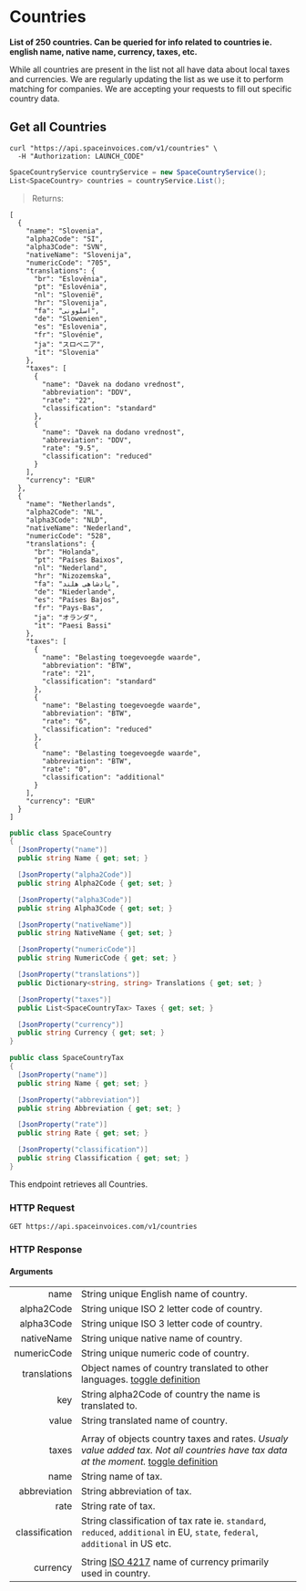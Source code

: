 # Countries

__List of 250 countries. Can be queried for info related to countries ie. english name, native name, currency, taxes, etc.__

While all countries are present in the list not all have data about local taxes and currencies. We are regularly updating the list as we use it to perform matching for companies. We are accepting your requests to fill out specific country data.

## Get all Countries

```shell
curl "https://api.spaceinvoices.com/v1/countries" \
  -H "Authorization: LAUNCH_CODE"
```
```csharp
SpaceCountryService countryService = new SpaceCountryService();
List<SpaceCountry> countries = countryService.List();
```

> Returns:

```shell
[
  {
    "name": "Slovenia",
    "alpha2Code": "SI",
    "alpha3Code": "SVN",
    "nativeName": "Slovenija",
    "numericCode": "705",
    "translations": {
      "br": "Eslovênia",
      "pt": "Eslovénia",
      "nl": "Slovenië",
      "hr": "Slovenija",
      "fa": "اسلوونی",
      "de": "Slowenien",
      "es": "Eslovenia",
      "fr": "Slovénie",
      "ja": "スロベニア",
      "it": "Slovenia"
    },
    "taxes": [
      {
        "name": "Davek na dodano vrednost",
        "abbreviation": "DDV",
        "rate": "22",
        "classification": "standard"
      },
      {
        "name": "Davek na dodano vrednost",
        "abbreviation": "DDV",
        "rate": "9.5",
        "classification": "reduced"
      }
    ],
    "currency": "EUR"
  },
  {
    "name": "Netherlands",
    "alpha2Code": "NL",
    "alpha3Code": "NLD",
    "nativeName": "Nederland",
    "numericCode": "528",
    "translations": {
      "br": "Holanda",
      "pt": "Países Baixos",
      "nl": "Nederland",
      "hr": "Nizozemska",
      "fa": "پادشاهی هلند",
      "de": "Niederlande",
      "es": "Países Bajos",
      "fr": "Pays-Bas",
      "ja": "オランダ",
      "it": "Paesi Bassi"
    },
    "taxes": [
      {
        "name": "Belasting toegevoegde waarde",
        "abbreviation": "BTW",
        "rate": "21",
        "classification": "standard"
      },
      {
        "name": "Belasting toegevoegde waarde",
        "abbreviation": "BTW",
        "rate": "6",
        "classification": "reduced"
      },
      {
        "name": "Belasting toegevoegde waarde",
        "abbreviation": "BTW",
        "rate": "0",
        "classification": "additional"
      }
    ],
    "currency": "EUR"
  }
]
```
```csharp
public class SpaceCountry
{
  [JsonProperty("name")]
  public string Name { get; set; }

  [JsonProperty("alpha2Code")]
  public string Alpha2Code { get; set; }

  [JsonProperty("alpha3Code")]
  public string Alpha3Code { get; set; }

  [JsonProperty("nativeName")]
  public string NativeName { get; set; }

  [JsonProperty("numericCode")]
  public string NumericCode { get; set; }

  [JsonProperty("translations")]
  public Dictionary<string, string> Translations { get; set; }

  [JsonProperty("taxes")]
  public List<SpaceCountryTax> Taxes { get; set; }

  [JsonProperty("currency")]
  public string Currency { get; set; }
}

public class SpaceCountryTax
{
  [JsonProperty("name")]
  public string Name { get; set; }

  [JsonProperty("abbreviation")]
  public string Abbreviation { get; set; }

  [JsonProperty("rate")]
  public string Rate { get; set; }

  [JsonProperty("classification")]
  public string Classification { get; set; }
}
```

This endpoint retrieves all Countries.

### HTTP Request

`GET https://api.spaceinvoices.com/v1/countries`

### HTTP Response

#### Arguments

|      |     |
| ---: | --- |
| name | String unique English name of country. |
| alpha2Code | String unique ISO 2 letter code of country. |
| alpha3Code | String unique ISO 3 letter code of country. |
| nativeName | String unique native name of country. |
| numericCode | String unique numeric code of country. |
| translations | Object names of country translated to other languages. [toggle definition](#expand) |
| key | String alpha2Code of country the name is translated to. |
| value | String translated name of country. |
| [](#empty) | |
| taxes | Array of objects country taxes and rates. _Usualy value added tax. Not all countries have tax data at the moment._ [toggle definition](#expand) |
| name | String name of tax. |
| abbreviation | String abbreviation of tax. |
| rate | String rate of tax. |
| classification | String classification of tax rate ie. `standard`, `reduced`, `additional` in EU, `state`, `federal`, `additional` in US etc. |
| [](#empty) | |
| currency | String [ISO 4217](https://en.wikipedia.org/wiki/ISO_4217) name of currency primarily used in country. |

